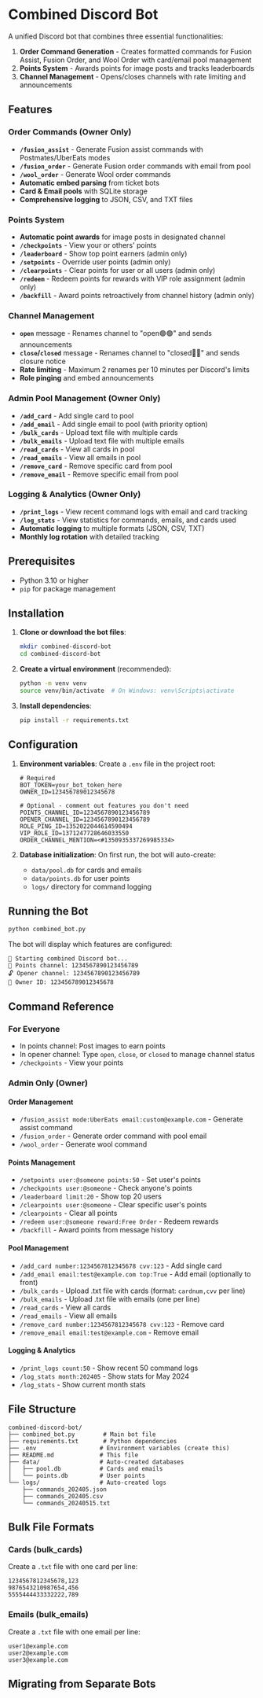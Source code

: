 # Combined Discord Bot

A unified Discord bot that combines three essential functionalities:
1. **Order Command Generation** - Creates formatted commands for Fusion Assist, Fusion Order, and Wool Order with card/email pool management
2. **Points System** - Awards points for image posts and tracks leaderboards
3. **Channel Management** - Opens/closes channels with rate limiting and announcements

## Features

### Order Commands (Owner Only)
- **`/fusion_assist`** - Generate Fusion assist commands with Postmates/UberEats modes
- **`/fusion_order`** - Generate Fusion order commands with email from pool
- **`/wool_order`** - Generate Wool order commands
- **Automatic embed parsing** from ticket bots
- **Card & Email pools** with SQLite storage
- **Comprehensive logging** to JSON, CSV, and TXT files

### Points System
- **Automatic point awards** for image posts in designated channel
- **`/checkpoints`** - View your or others' points
- **`/leaderboard`** - Show top point earners (admin only)
- **`/setpoints`** - Override user points (admin only)
- **`/clearpoints`** - Clear points for user or all users (admin only)
- **`/redeem`** - Redeem points for rewards with VIP role assignment (admin only)
- **`/backfill`** - Award points retroactively from channel history (admin only)

### Channel Management
- **`open`** message - Renames channel to "open🟢🟢" and sends announcements
- **`close`/`closed`** message - Renames channel to "closed🔴🔴" and sends closure notice
- **Rate limiting** - Maximum 2 renames per 10 minutes per Discord's limits
- **Role pinging** and embed announcements

### Admin Pool Management (Owner Only)
- **`/add_card`** - Add single card to pool
- **`/add_email`** - Add single email to pool (with priority option)
- **`/bulk_cards`** - Upload text file with multiple cards
- **`/bulk_emails`** - Upload text file with multiple emails
- **`/read_cards`** - View all cards in pool
- **`/read_emails`** - View all emails in pool
- **`/remove_card`** - Remove specific card from pool
- **`/remove_email`** - Remove specific email from pool

### Logging & Analytics (Owner Only)
- **`/print_logs`** - View recent command logs with email and card tracking
- **`/log_stats`** - View statistics for commands, emails, and cards used
- **Automatic logging** to multiple formats (JSON, CSV, TXT)
- **Monthly log rotation** with detailed tracking

## Prerequisites

- Python 3.10 or higher
- `pip` for package management

## Installation

1. **Clone or download the bot files**:
   ```bash
   mkdir combined-discord-bot
   cd combined-discord-bot
   ```

2. **Create a virtual environment** (recommended):
   ```bash
   python -m venv venv
   source venv/bin/activate  # On Windows: venv\Scripts\activate
   ```

3. **Install dependencies**:
   ```bash
   pip install -r requirements.txt
   ```

## Configuration

1. **Environment variables**: Create a `.env` file in the project root:

   ```dotenv
   # Required
   BOT_TOKEN=your_bot_token_here
   OWNER_ID=123456789012345678
   
   # Optional - comment out features you don't need
   POINTS_CHANNEL_ID=1234567890123456789
   OPENER_CHANNEL_ID=1234567890123456789
   ROLE_PING_ID=1352022044614590494
   VIP_ROLE_ID=1371247728646033550
   ORDER_CHANNEL_MENTION=<#1350935337269985334>
   ```

2. **Database initialization**: On first run, the bot will auto-create:
   - `data/pool.db` for cards and emails
   - `data/points.db` for user points
   - `logs/` directory for command logging

## Running the Bot

```bash
python combined_bot.py
```

The bot will display which features are configured:
```
🚀 Starting combined Discord bot...
📍 Points channel: 1234567890123456789
🔓 Opener channel: 1234567890123456789
👑 Owner ID: 123456789012345678
```

## Command Reference

### For Everyone
- In points channel: Post images to earn points
- In opener channel: Type `open`, `close`, or `closed` to manage channel status
- `/checkpoints` - View your points

### Admin Only (Owner)
#### Order Management
- `/fusion_assist mode:UberEats email:custom@example.com` - Generate assist command
- `/fusion_order` - Generate order command with pool email
- `/wool_order` - Generate wool command

#### Points Management  
- `/setpoints user:@someone points:50` - Set user's points
- `/checkpoints user:@someone` - Check anyone's points
- `/leaderboard limit:20` - Show top 20 users
- `/clearpoints user:@someone` - Clear specific user's points
- `/clearpoints` - Clear all points
- `/redeem user:@someone reward:Free Order` - Redeem rewards
- `/backfill` - Award points from message history

#### Pool Management
- `/add_card number:1234567812345678 cvv:123` - Add single card
- `/add_email email:test@example.com top:True` - Add email (optionally to front)
- `/bulk_cards` - Upload .txt file with cards (format: `cardnum,cvv` per line)
- `/bulk_emails` - Upload .txt file with emails (one per line)
- `/read_cards` - View all cards
- `/read_emails` - View all emails
- `/remove_card number:1234567812345678 cvv:123` - Remove card
- `/remove_email email:test@example.com` - Remove email

#### Logging & Analytics
- `/print_logs count:50` - Show recent 50 command logs
- `/log_stats month:202405` - Show stats for May 2024
- `/log_stats` - Show current month stats

## File Structure

```
combined-discord-bot/
├── combined_bot.py        # Main bot file
├── requirements.txt       # Python dependencies
├── .env                  # Environment variables (create this)
├── README.md             # This file
├── data/                 # Auto-created databases
│   ├── pool.db           # Cards and emails
│   └── points.db         # User points
└── logs/                 # Auto-created logs
    ├── commands_202405.json
    ├── commands_202405.csv
    └── commands_20240515.txt
```

## Bulk File Formats

### Cards (bulk_cards)
Create a `.txt` file with one card per line:
```
1234567812345678,123
9876543210987654,456
5555444433332222,789
```

### Emails (bulk_emails)
Create a `.txt` file with one email per line:
```
user1@example.com
user2@example.com
user3@example.com
```

## Migrating from Separate Bots

###
